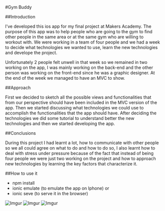 #Gym Buddy

##Introduction

I've developed this ios app for my final project at Makers Academy.  The
purpose of this app was to help people who are going to the gym to find other
people in the same area or at the same gym who are willing to workout with.  We
were working in a team of four people and we had a week to decide what
technologies we wanted to use, learn the new technologies and develope the
project.

Unfortunately 2 people felt unwell in that week so we remained in two working
on the app, I was mainly working on the back-end and the other person was
working on the front-end since he was a graphic designer.  At the end of the
week we managed to have an MVC to show.

##Approach

First we decided to sketch all the possible views and functionalities that from
our perspective should have been included in the MVC version of the app.  Then
we started discussing what technologies we could use to accomplish the
functionalities that the app should have.  After deciding the technologies we
did some tutorial to understand better the new technologies and then we started
developing the app.

##Conclusions

During this project I had learnt a lot, how to communicate with other people so
we all could agree on what to do and how to do so, I also learnt how to deal
with stress under pressure because of the fact that instead of being four
people we were just two working on the project and how to approach new
technologies by learning the key factors that characterize it.


##How to use it

 - npm install
 - ionic emulate (to emulate the app on Iphone)
 or
 - ionic seve (to serve it in the browser)


![Imgur](http://i.imgur.com/en3K65n.png)
![Imgur](http://i.imgur.com/9ZGkBqt.png)
![Imgur](http://i.imgur.com/1ZQDojL.png)
